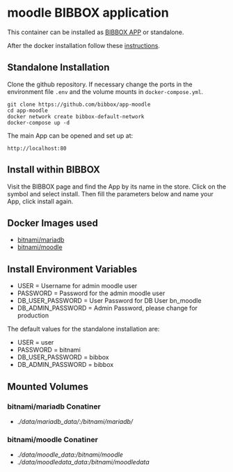 # moodle BIBBOX application

This container can be installed as [BIBBOX APP](https://bibbox.readthedocs.io/en/latest/ "BIBBOX App Store") or standalone. 

After the docker installation follow these [instructions](INSTALL-APP.md).

## Standalone Installation 

Clone the github repository. If necessary change the ports in the environment file `.env` and the volume mounts in `docker-compose.yml`.

```
git clone https://github.com/bibbox/app-moodle
cd app-moodle
docker network create bibbox-default-network
docker-compose up -d
```

The main App can be opened and set up at:
```
http://localhost:80
```

## Install within BIBBOX

Visit the BIBBOX page and find the App by its name in the store. Click on the symbol and select install. Then fill the parameters below and name your App, click install again.

## Docker Images used
  - [bitnami/mariadb](https://hub.docker.com/r/bitnami/mariadb) 
  - [bitnami/moodle](https://hub.docker.com/r/bitnami/moodle) 


 
## Install Environment Variables
  - USER = Username for admin moodle user
  - PASSWORD = Password for the admin moodle user
  - DB_USER_PASSWORD = User Password for DB User bn_moodle
  - DB_ADMIN_PASSWORD = Admin Password, please change for production

  
The default values for the standalone installation are:
  - USER = user
  - PASSWORD = bitnami
  - DB_USER_PASSWORD = bibbox
  - DB_ADMIN_PASSWORD = bibbox

  
## Mounted Volumes
### bitnami/mariadb Conatiner
  - *./data/mariadb_data/:/bitnami/mariadb/*
### bitnami/moodle Conatiner
  - *./data/moodle_data:/bitnami/moodle*
  - *./data/moodledata_data:/bitnami/moodledata*

